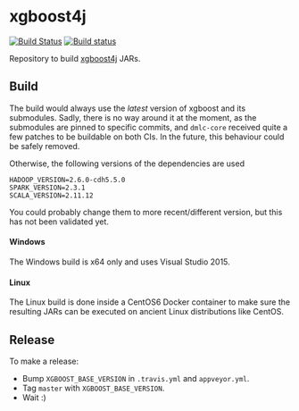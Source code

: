 xgboost4j
=========

[![Build Status](https://travis-ci.org/criteo-forks/xgboost-jars.svg?branch=master)](https://travis-ci.org/criteo-forks/xgboost-jars)
[![Build status](https://ci.appveyor.com/api/projects/status/puy22q7qp1u8eg7f/branch/master?svg=true)](https://ci.appveyor.com/project/superbobry/xgboost-jars/branch/master)

Repository to build [xgboost4j](https://github.com/criteo-forks/xgboost) JARs.

Build
-----

The build would always use the *latest* version of xgboost and its submodules.
Sadly, there is no way around it at the moment, as the submodules are pinned
to specific commits, and `dmlc-core` received quite a few patches to be buildable
on both CIs. In the future, this behaviour could be safely removed.

Otherwise, the following versions of the dependencies are used

```
HADOOP_VERSION=2.6.0-cdh5.5.0
SPARK_VERSION=2.3.1
SCALA_VERSION=2.11.12
```

You could probably change them to more recent/different version, but this has
not been validated yet.

#### Windows

The Windows build is x64 only and uses Visual Studio 2015.

#### Linux

The Linux build is done inside a CentOS6 Docker container to make sure the
resulting JARs can be executed on ancient Linux distributions like CentOS.

Release
-------

To make a release:

- Bump `XGBOOST_BASE_VERSION` in `.travis.yml` and `appveyor.yml`.
- Tag `master` with `XGBOOST_BASE_VERSION`.
- Wait :)
